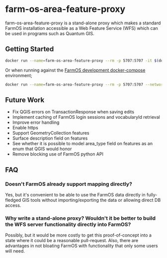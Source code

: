 # farm-os-area-feature-proxy

farm-os-area-feature-proxy is a stand-alone proxy which makes a standard FarmOS installation accessible as a Web Feature Service (WFS) which can be used in programs such as Quantum GIS.

## Getting Started

```bash
docker run --name=farm-os-area-feature-proxy --rm -p 5707:5707 -it $(docker build -q src/) --farm-os-url=http://172.17.0.2:123
```

Or when running against the [FarmOS development docker-compose](https://farmos.org/development/docker/) environment;

```bash
docker run --name=farm-os-area-feature-proxy --rm -p 5707:5707 --network=farm-os-development_default -it $(docker build -q src/) --farm-os-url=http://www
```

## Future Work

* Fix QGIS errors on TransactionResponse when saving edits
* Implement caching of FarmOS login sessions and vocabularyId retrieval
* Improve error handling
* Enable https
* Support GeometryCollection features
* Surface description field on features
* See whether it is possible to model area_type field on features as an enum that QGIS would honor
* Remove blocking use of FarmOS python API

## FAQ

### Doesn't FarmOS already support mapping directly?

Yes, but it's convenient to be able to use the FarmOS data directly in fully-fledged GIS tools without importing/exporting the data or allowing direct DB access.

### Why write a stand-alone proxy? Wouldn't it be better to build the WFS server functionality directly into FarmOS?

Possibly, but it would be more costly to get this proof-of-concept into a state where it could be a reasonable pull-request. Also, there are advantages in not bloating FarmOS with functionality that only some users will need.

